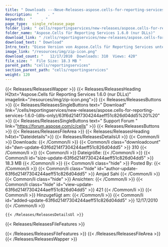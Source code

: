 ```yaml
---
title: " Downloads ---Neue-Releases-aspose.cells-for-reporting-services-1.6.0-(nur-dlls) . "
description:  "    . " 
keywords:  "    . " 
page_type:  single_release_page
folder_link: " cells/reportingservices/new-releases/aspose.cells-for-reporting-services-1.6.0-(dlls-only)/"
folder_name: "Aspose.Cells für Reporting Services 1.6.0 (nur DLLs)"
download_link: " /cells/reportingservices/new-releases/aspose.cells-for-reporting-services-1.6.0-(dlls-only)/63f6d214f7304244aeff51c826d04dd5"
download_text: " Download"
Intro_text: "Diese Version von Aspose.Cells für Reporting Services unterstützt Microsoft SQL S..."
image_link: "/resources/img/zip-icon.png"
download_count: "   12/17/2010  Downloads: 310  Views: 420"
file_size: "  File Size: 18.3 MB "
parent_path: "cells/reportingservices"
section_parent_path: "cells/reportingservices"
weight: 120
---
```


{{< Releases/ReleasesWapper >}}
  {{< Releases/ReleasesHeading H2txt="Aspose.Cells für Reporting Services 1.6.0 (nur DLLs)" imagelink="/resources/img/zip-icon.png">}}
  {{< Releases/ReleasesButtons >}}
    {{< Releases/ReleasesSingleButtons text=" Download" link="/cells/reportingservices/new-releases/aspose.cells-for-reporting-services-1.6.0-(dlls-only)/63f6d214f7304244aeff51c826d04dd5%20%20" >}}
    {{< Releases/ReleasesSingleButtons text=" Support Forum " link="https://forum.aspose.com/c/cells" >}}
  {{< Releases/ReleasesButtons >}}
  {{< Releases/ReleasesFileArea >}}
    {{< Releases/ReleasesHeading h4txt="Dateidetails">}}
    {{< Releases/ReleasesDetailsUl >}}
            {{< Common/li >}} Downloads: {{< /Common/li >}}
      {{< Common/li class="downloadcount" id="dwn-update-63f6d214f7304244aeff51c826d04dd5" >}} 310 {{< /Common/li >}}
      {{< Common/li >}} Dateigröße: {{< /Common/li >}}
      {{< Common/li id="size-update-63f6d214f7304244aeff51c826d04dd5" >}} 18.3 MB {{< /Common/li >}} 
      {{< Common/li  class="hide" >}} Posted By: {{< /Common/li >}} 
      {{< Common/li class="hide" id="author-update-63f6d214f7304244aeff51c826d04dd5" >}} Amjad Sahi {{< /Common/li >}}
      {{< Common/li class="hide" >}} Ansichten: {{< /Common/li >}}
      {{< Common/li class="hide" id="view-update-63f6d214f7304244aeff51c826d04dd5" >}} 421 {{< /Common/li >}}
      {{< Common/li >}} Hinzugefügt am: {{< /Common/li >}}
      {{< Common/li id="added-update-63f6d214f7304244aeff51c826d04dd5" >}} 12/17/2010 {{< /Common/li >}} 

    {{< /Releases/ReleasesDetailsUl >}}

  {{< Releases/ReleasesFileFeatures >}}
      
  {{< /Releases/ReleasesFileFeatures >}}
 {{< /Releases/ReleasesFileArea >}}
{{< /Releases/ReleasesWapper >}}



